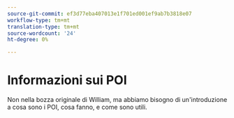 ```yaml
---
source-git-commit: ef3d77eba407013e1f701ed001ef9ab7b3818e07
workflow-type: tm+mt
translation-type: tm+mt
source-wordcount: '24'
ht-degree: 0%

---
```

# Informazioni sui POI

Non nella bozza originale di William, ma abbiamo bisogno di un&#39;introduzione a cosa sono i POI, cosa fanno, e come sono utili.

